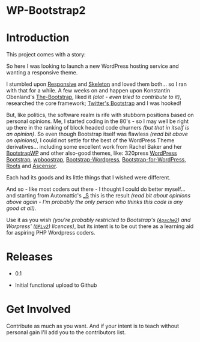 WP-Bootstrap2
=============

Introduction
============

This project comes with a story:

So here I was looking to launch a new WordPress hosting service and wanting a responsive theme.

I stumbled upon
[Responsive]( http://themeid.com/responsive-theme/) and
[Skeleton]( http://github.com/simplethemes/skeleton_wp)
and loved them both... so I ran with that for a while. A few weeks on and happen upon
Konstantin Obenland's [The-Bootstrap]( http://en.wp.obenland.it/the-bootstrap/),
liked it _\(alot - even tried to contribute to it\)_, researched the core framework; [Twitter's Bootstrap]( http://github.com/twitter/bootstrap/) and I was hooked!

But, like politics, the software realm is rife with stubborn positions based on personal opinions.
Me, I started coding in the 80's - so I may well be right up there in the ranking of block headed code churners
_\(but that in itself is an opinion\)_. So even though Bootstrap itself was flawless _\(read bit above on opinions\)_,
I could not settle for the best of the WordPress Theme derivatives... including some excellent work from Rachel Baker and
her [BootstrapWP](http://rachelbaker.me/bootstrapwp-theme-twitter-bootstrap-for-wordpress/) and other also-good themes, like:
320press [WordPress Bootstrap]( http://320press.com/wpbs/),
[wpboostrap]( http://wpbootstrap.iubenda.com/),
[Bootstrap-Wordpress]( http://github.com/envex/Bootstrap-WordPress),
[Bootstrap-for-WordPress]( http://github.com/enile8/Bootstrap-for-WordPress),
[Roots](http://www.rootstheme.com/) and
[Ascensor](http://bragthemes.com/theme/ascensorpress/).

Each had its goods and its little things that I wished were different.

And so - like most coders out there - I thought I could do better myself... and starting from
Automattic's [_S](http://github.com/Automattic/_s)
this is the result _\(read bit about opinions above again - I'm probably the only person who thinks this code is any good at all\)_.

Use it as you wish _\(you're probably restricted to Bootstrap's \([`Apache2`](http://www.apache.org/licenses/LICENSE-2.0)\) and Worpress' \([`GPLv2`](http://www.gnu.org/licenses/gpl-2.0.html)\) licences\)_, but its intent is to be out there as a learning aid for aspiring
PHP Wordpress coders.

Releases
========

*  0.1

  *  Initial functional upload to Github

Get Involved
============

Contribute as much as you want.  And if your intent is to teach without personal gain I'll add you to the contributors list.
